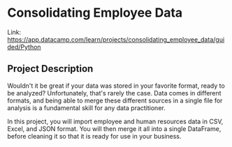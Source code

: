 # Consolidating Employee Data

Link: https://app.datacamp.com/learn/projects/consolidating_employee_data/guided/Python

## **Project Description**

Wouldn't it be great if your data was stored in your favorite format, ready to be analyzed? Unfortunately, that's rarely the case. Data comes in different formats, and being able to merge these different sources in a single file for analysis is a fundamental skill for any data practitioner.

In this project, you will import employee and human resources data in CSV, Excel, and JSON format. You will then merge it all into a single DataFrame, before cleaning it so that it is ready for use in your business.
